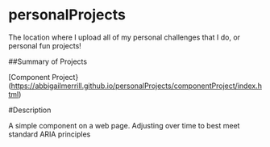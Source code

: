 # personalProjects
The location where I upload all of my personal challenges that I do, or personal fun projects! 

##Summary of Projects

[Component Project}(https://abbigailmerrill.github.io/personalProjects/componentProject/index.html)

#Description

A simple component on a web page. Adjusting over time to best meet standard ARIA principles

